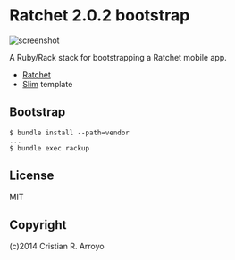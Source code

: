 # Ratchet 2.0.2 bootstrap

![screenshot](https://raw.github.com/vivaserver/ratchet-bootstrap/master/screenshot.png)

A Ruby/Rack stack for bootstrapping a Ratchet mobile app.

* [Ratchet][ratchet]
* [Slim][slim] template

## Bootstrap

    $ bundle install --path=vendor
    ...
    $ bundle exec rackup


## License

MIT

## Copyright

(c)2014 Cristian R. Arroyo

[ratchet]: http://goratchet.com
[slim]:    http://slim-lang.com/
